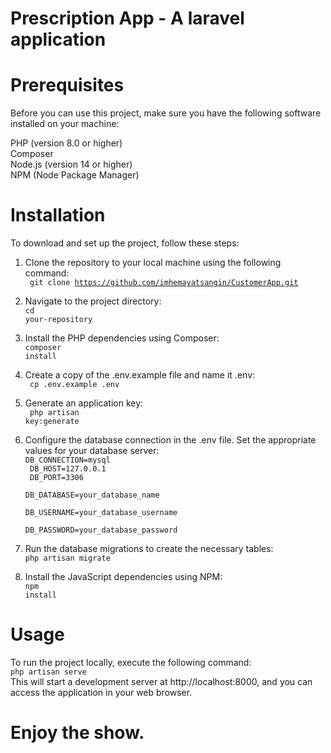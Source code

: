 # Prescription App - A laravel application


# Prerequisites
Before you can use this project, make sure you have the following software installed on your machine:<br>

PHP (version 8.0 or higher)<br>
Composer<br>
Node.js (version 14 or higher)<br>
NPM (Node Package Manager)<br>
# Installation<br>
To download and set up the project, follow these steps:<br>

1. Clone the repository to your local machine using the following command:<br>
<code> git clone https://github.com/imhemayatsangin/CustomerApp.git</code><br>

2. Navigate to the project directory:<br>
<code>cd your-repository</code><br>

3. Install the PHP dependencies using Composer:<br>
<code>composer install</code><br>

4. Create a copy of the .env.example file and name it .env:<br>
<code> cp .env.example .env</code><br>

5. Generate an application key:<br>
<code> php artisan key:generate</code><br>

6. Configure the database connection in the .env file. Set the appropriate values for your database server:<br>
<code>DB_CONNECTION=mysql<br>
DB_HOST=127.0.0.1<br>
DB_PORT=3306<br>
DB_DATABASE=your_database_name<br>
DB_USERNAME=your_database_username<br>
DB_PASSWORD=your_database_password</code><br>

7. Run the database migrations to create the necessary tables:<br>
<code>php artisan migrate</code><br>

8. Install the JavaScript dependencies using NPM:<br>
<code>npm install</code><br>

# Usage<br>
To run the project locally, execute the following command:<br>
<code>php artisan serve<br></code>
This will start a development server at http://localhost:8000, and you can access the application in your web browser.<br>
# Enjoy the show.<br>
